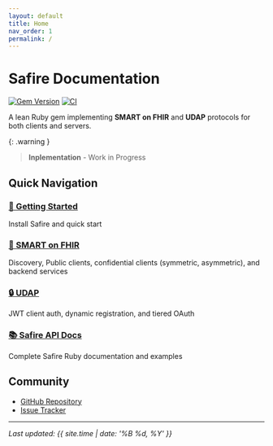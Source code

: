 ```yaml
---
layout: default
title: Home
nav_order: 1
permalink: /
---
```


# Safire Documentation

[![Gem Version](https://badge.fury.io/rb/safire.svg)](https://badge.fury.io/rb/safire)
[![CI](https://github.com/vanessuniq/safire/workflows/CI/badge.svg)](https://github.com/vanessuniq/safire/actions)

A lean Ruby gem implementing **SMART on FHIR** and **UDAP** protocols for both clients and servers.

{: .warning }
> **Inplementation** - Work in Progress

## Quick Navigation

<div class="grid">
  <div class="grid-item">
    <h3><a href="{{ site.baseurl }}/installation/">🚀 Getting Started</a></h3>
    <p>Install Safire and quick start</p>
  </div>

  <div class="grid-item">
    <h3><a href="{{ site.baseurl }}/protocols/smart/">🔐 SMART on FHIR</a></h3>
    <p>Discovery, Public clients, confidential clients (symmetric, asymmetric), and backend services</p>
  </div>

  <div class="grid-item">
    <h3><a href="{{ site.baseurl }}/protocols/udap/">🔒 UDAP</a></h3>
    <p>JWT client auth, dynamic registration, and tiered OAuth</p>
  </div>

  <div class="grid-item">
    <h3><a href="{{ site.baseurl }}/api/" target="_blank">📚 Safire API Docs</a></h3>
    <p>Complete Safire Ruby documentation and examples</p>
  </div>
</div>

## Community

- [GitHub Repository](https://github.com/vanessuniq/safire)
- [Issue Tracker](https://github.com/vanessuniq/safire/issues)

---

*Last updated: {{ site.time | date: '%B %d, %Y' }}*
